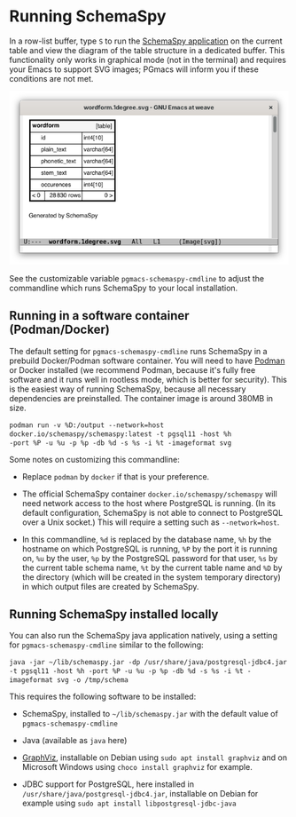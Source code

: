 # Running SchemaSpy

In a row-list buffer, type `S` to run the [SchemaSpy application](https://schemaspy.org/) on the
current table and view the diagram of the table structure in a dedicated buffer. This functionality
only works in graphical mode (not in the terminal) and requires your Emacs to support SVG images;
PGmacs will inform you if these conditions are not met.

![Screenshot table](img/screenshot-schemaspy-table.png)

See the customizable variable `pgmacs-schemaspy-cmdline` to adjust the commandline which runs
SchemaSpy to your local installation.



## Running in a software container (Podman/Docker)

The default setting for `pgmacs-schemaspy-cmdline` runs SchemaSpy in a prebuild Docker/Podman
software container. You will need to have [Podman](https://podman.io/) or Docker installed (we
recommend Podman, because it's fully free software and it runs well in rootless mode, which is
better for security). This is the easiest way of running SchemaSpy, because all necessary
dependencies are preinstalled. The container image is around 380MB in size.

```shell
podman run -v %D:/output --network=host docker.io/schemaspy/schemaspy:latest -t pgsql11 -host %h
-port %P -u %u -p %p -db %d -s %s -i %t -imageformat svg
```

Some notes on customizing this commandline:

- Replace `podman` by `docker` if that is your preference.

- The official SchemaSpy container `docker.io/schemaspy/schemaspy` will need network access to the
  host where PostgreSQL is running. (In its default configuration, SchemaSpy is not able to connect
  to PostgreSQL over a Unix socket.) This will require a setting such as `--network=host`.

- In this commandline, `%d` is replaced by the database name, `%h` by the hostname on which
  PostgreSQL is running, `%P` by the port it is running on, `%u` by the user, `%p` by the PostgreSQL
  password for that user, `%s` by the current table schema name, `%t` by the current table name and
  `%D` by the directory (which will be created in the system temporary directory) in which output
  files are created by SchemaSpy.


## Running SchemaSpy installed locally

You can also run the SchemaSpy java application natively, using a setting for
`pgmacs-schemaspy-cmdline` similar to the following:

```shell
java -jar ~/lib/schemaspy.jar -dp /usr/share/java/postgresql-jdbc4.jar -t pgsql11 -host %h -port %P -u %u -p %p -db %d -s %s -i %t -imageformat svg -o /tmp/schema
```

This requires the following software to be installed:

  - SchemaSpy, installed to `~/lib/schemaspy.jar` with the default value of `pgmacs-schemaspy-cmdline`

  - Java (available as `java` here)

  - [GraphViz](https://graphviz.org/), installable on Debian using `sudo apt install graphviz` and
    on Microsoft Windows using `choco install graphviz` for example.

  - JDBC support for PostgreSQL, here installed in `/usr/share/java/postgresql-jdbc4.jar`,
    installable on Debian for example using `sudo apt install libpostgresql-jdbc-java`


